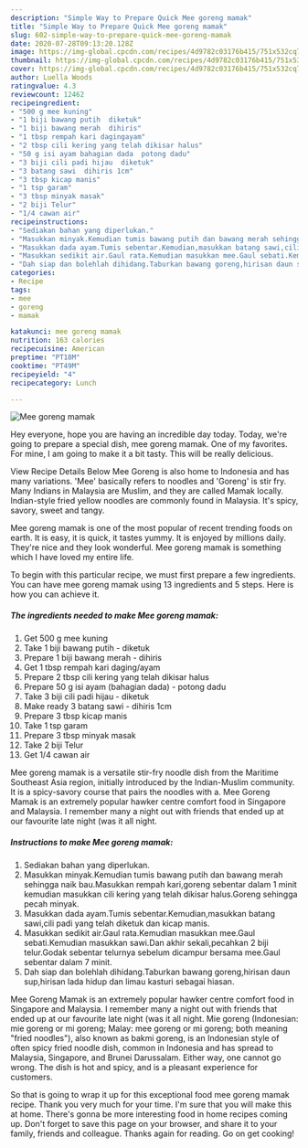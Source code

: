 ```yaml
---
description: "Simple Way to Prepare Quick Mee goreng mamak"
title: "Simple Way to Prepare Quick Mee goreng mamak"
slug: 602-simple-way-to-prepare-quick-mee-goreng-mamak
date: 2020-07-28T09:13:20.128Z
image: https://img-global.cpcdn.com/recipes/4d9782c03176b415/751x532cq70/mee-goreng-mamak-resipi-foto-utama.jpg
thumbnail: https://img-global.cpcdn.com/recipes/4d9782c03176b415/751x532cq70/mee-goreng-mamak-resipi-foto-utama.jpg
cover: https://img-global.cpcdn.com/recipes/4d9782c03176b415/751x532cq70/mee-goreng-mamak-resipi-foto-utama.jpg
author: Luella Woods
ratingvalue: 4.3
reviewcount: 12462
recipeingredient:
- "500 g mee kuning"
- "1 biji bawang putih  diketuk"
- "1 biji bawang merah  dihiris"
- "1 tbsp rempah kari dagingayam"
- "2 tbsp cili kering yang telah dikisar halus"
- "50 g isi ayam bahagian dada  potong dadu"
- "3 biji cili padi hijau  diketuk"
- "3 batang sawi  dihiris 1cm"
- "3 tbsp kicap manis"
- "1 tsp garam"
- "3 tbsp minyak masak"
- "2 biji Telur"
- "1/4 cawan air"
recipeinstructions:
- "Sediakan bahan yang diperlukan."
- "Masukkan minyak.Kemudian tumis bawang putih dan bawang merah sehingga naik bau.Masukkan rempah kari,goreng sebentar dalam 1 minit kemudian masukkan cili kering yang telah dikisar halus.Goreng sehingga pecah minyak."
- "Masukkan dada ayam.Tumis sebentar.Kemudian,masukkan batang sawi,cili padi yang telah diketuk dan kicap manis."
- "Masukkan sedikit air.Gaul rata.Kemudian masukkan mee.Gaul sebati.Kemudian masukkan sawi.Dan akhir sekali,pecahkan 2 biji telur.Godak sebentar telurnya sebelum dicampur bersama mee.Gaul sebentar dalam 7 minit."
- "Dah siap dan bolehlah dihidang.Taburkan bawang goreng,hirisan daun sup,hirisan lada hidup dan limau kasturi sebagai hiasan."
categories:
- Recipe
tags:
- mee
- goreng
- mamak

katakunci: mee goreng mamak 
nutrition: 163 calories
recipecuisine: American
preptime: "PT18M"
cooktime: "PT49M"
recipeyield: "4"
recipecategory: Lunch

---
```



![Mee goreng mamak](https://img-global.cpcdn.com/recipes/4d9782c03176b415/751x532cq70/mee-goreng-mamak-resipi-foto-utama.jpg)

Hey everyone, hope you are having an incredible day today. Today, we're going to prepare a special dish, mee goreng mamak. One of my favorites. For mine, I am going to make it a bit tasty. This will be really delicious.

View Recipe Details Below Mee Goreng is also home to Indonesia and has many variations. &#39;Mee&#39; basically refers to noodles and &#39;Goreng&#39; is stir fry. Many Indians in Malaysia are Muslim, and they are called Mamak locally. Indian-style fried yellow noodles are commonly found in Malaysia. It&#39;s spicy, savory, sweet and tangy.

Mee goreng mamak is one of the most popular of recent trending foods on earth. It is easy, it is quick, it tastes yummy. It is enjoyed by millions daily. They're nice and they look wonderful. Mee goreng mamak is something which I have loved my entire life.


To begin with this particular recipe, we must first prepare a few ingredients. You can have mee goreng mamak using 13 ingredients and 5 steps. Here is how you can achieve it.

<!--inarticleads1-->

##### The ingredients needed to make Mee goreng mamak:

1. Get 500 g mee kuning
1. Take 1 biji bawang putih - diketuk
1. Prepare 1 biji bawang merah - dihiris
1. Get 1 tbsp rempah kari daging/ayam
1. Prepare 2 tbsp cili kering yang telah dikisar halus
1. Prepare 50 g isi ayam (bahagian dada) - potong dadu
1. Take 3 biji cili padi hijau - diketuk
1. Make ready 3 batang sawi - dihiris 1cm
1. Prepare 3 tbsp kicap manis
1. Take 1 tsp garam
1. Prepare 3 tbsp minyak masak
1. Take 2 biji Telur
1. Get 1/4 cawan air


Mee goreng mamak is a versatile stir-fry noodle dish from the Maritime Southeast Asia region, initially introduced by the Indian-Muslim community. It is a spicy-savory course that pairs the noodles with a. Mee Goreng Mamak is an extremely popular hawker centre comfort food in Singapore and Malaysia. I remember many a night out with friends that ended up at our favourite late night (was it all night. 

<!--inarticleads2-->

##### Instructions to make Mee goreng mamak:

1. Sediakan bahan yang diperlukan.
1. Masukkan minyak.Kemudian tumis bawang putih dan bawang merah sehingga naik bau.Masukkan rempah kari,goreng sebentar dalam 1 minit kemudian masukkan cili kering yang telah dikisar halus.Goreng sehingga pecah minyak.
1. Masukkan dada ayam.Tumis sebentar.Kemudian,masukkan batang sawi,cili padi yang telah diketuk dan kicap manis.
1. Masukkan sedikit air.Gaul rata.Kemudian masukkan mee.Gaul sebati.Kemudian masukkan sawi.Dan akhir sekali,pecahkan 2 biji telur.Godak sebentar telurnya sebelum dicampur bersama mee.Gaul sebentar dalam 7 minit.
1. Dah siap dan bolehlah dihidang.Taburkan bawang goreng,hirisan daun sup,hirisan lada hidup dan limau kasturi sebagai hiasan.


Mee Goreng Mamak is an extremely popular hawker centre comfort food in Singapore and Malaysia. I remember many a night out with friends that ended up at our favourite late night (was it all night. Mie goreng (Indonesian: mie goreng or mi goreng; Malay: mee goreng or mi goreng; both meaning &#34;fried noodles&#34;), also known as bakmi goreng, is an Indonesian style of often spicy fried noodle dish, common in Indonesia and has spread to Malaysia, Singapore, and Brunei Darussalam. Either way, one cannot go wrong. The dish is hot and spicy, and is a pleasant experience for customers. 

So that is going to wrap it up for this exceptional food mee goreng mamak recipe. Thank you very much for your time. I'm sure that you will make this at home. There's gonna be more interesting food in home recipes coming up. Don't forget to save this page on your browser, and share it to your family, friends and colleague. Thanks again for reading. Go on get cooking!
